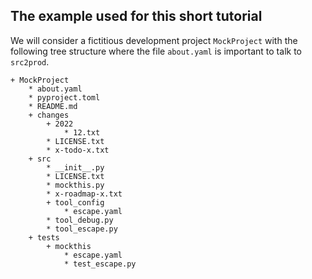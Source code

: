 The example used for this short tutorial
----------------------------------------

We will consider a fictitious development project `MockProject` with the following tree structure where the file `about.yaml` is important to talk to `src2prod`.

~~~
+ MockProject
    * about.yaml
    * pyproject.toml
    * README.md
    + changes
        + 2022
            * 12.txt
        * LICENSE.txt
        * x-todo-x.txt
    + src
        * __init__.py
        * LICENSE.txt
        * mockthis.py
        * x-roadmap-x.txt
        + tool_config
            * escape.yaml
        * tool_debug.py
        * tool_escape.py
    + tests
        + mockthis
            * escape.yaml
            * test_escape.py
~~~
